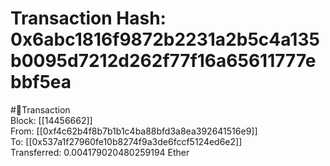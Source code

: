 
Transaction Hash: 0x6abc1816f9872b2231a2b5c4a135b0095d7212d262f77f16a65611777ebbf5ea
====================================================================================
  
#💸Transaction  
Block: [[14456662]]  
From: [[0xf4c62b4f8b7b1b1c4ba88bfd3a8ea392641516e9]]  
To: [[0x537a1f27960fe10b8274f9a3de6fccf5124ed6e2]]  
Transferred: 0.004179020480259194 Ether